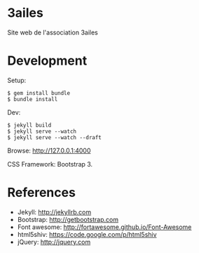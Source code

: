 3ailes
======

Site web de l'association 3ailes

Development
===========

Setup:

    $ gem install bundle
    $ bundle install

Dev:

    $ jekyll build
    $ jekyll serve --watch
    $ jekyll serve --watch --draft

Browse: http://127.0.0.1:4000

CSS Framework: Bootstrap 3.

References
==========

- Jekyll: http://jekyllrb.com
- Bootstrap: http://getbootstrap.com
- Font awesome: http://fortawesome.github.io/Font-Awesome
- html5shiv: https://code.google.com/p/html5shiv
- jQuery: http://jquery.com
